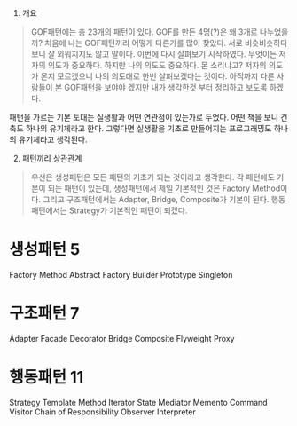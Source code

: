 
1. 개요
> GOF패턴에는 총 23개의 패턴이 있다. GOF를 만든 4명(?)은 왜 3개로 나누었을까? 처음에 나는 GOF패턴끼리 어떻게 다른가를 많이 찾았다. 서로 비슷비슷하다보니 잘 외워지지도 않고 말이다. 이번에 다시 살펴보기 시작하였다. 무엇이든 저자의 의도가 중요하다. 하지만 나의 의도도 중요하다. 몬 소리냐고? 저자의 의도가 몬지 모르겠으니 나의 의도대로 한번 살펴보겠다는 것이다. 아직까지 다른 사람들이 본 GOF패턴을 보야야 겠지만 내가 생각한것 부터 정리하고 보도록 하겠다. 

패턴을 가르는 기본 토대는 실생활과 어떤 연관점이 있는가로 두었다. 어떤 책을 보니 건축도 하나의 유기체라고 한다. 그렇다면 실생활을 기초로 만들어지는 프로그래밍도 하나의 유기체라고 생각된다. 

2. 패턴끼리 상관관계
> 우선은 생성패턴은 모든 패턴의 기초가 되는 것이라고 생각한다. 
> 각 패턴에도 기본이 되는 패턴이 있는데, 생성패턴에서 제일 기본적인 것은 Factory Method이다. 그리고 구조패턴에서는 Adapter, Bridge, Composite가 기본이 된다. 행동패턴에서는 Strategy가 기본적인 패턴이 되겠다. 

# 생성패턴 5
Factory Method
Abstract Factory
Builder
Prototype
Singleton
# 구조패턴 7
Adapter
Facade
Decorator
Bridge
Composite
Flyweight
Proxy
# 행동패턴 11
Strategy
Template Method
Iterator
State
Mediator
Memento
Command
Visitor
Chain of Responsibility
Observer
Interpreter